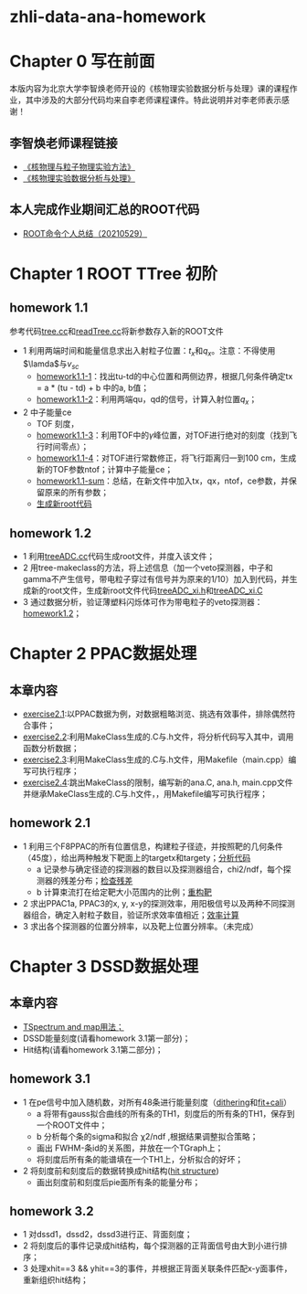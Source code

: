 # zhli-data-ana-homework
# Chapter 0 写在前面
本版内容为北京大学李智焕老师开设的《核物理实验数据分析与处理》课的课程作业，其中涉及的大部分代码均来自李老师课程课件。特此说明并对李老师表示感谢！
## 李智焕老师课程链接
- [《核物理与粒子物理实验方法》](https://zhihuanli.github.io/Experimental-Method-in-Nuclear-Physics/)
- [《核物理实验数据分析与处理》](https://zhihuanli.github.io/Experimental-Data-Analysis-Course/)
## 本人完成作业期间汇总的ROOT代码
- [ROOT命令个人总结（20210529）](https://dragon-xi.github.io/zhli-data-ana-homework/roottips_xi.html)
# Chapter 1 ROOT TTree 初阶
## homework 1.1
参考代码[tree.cc](https://dragon-xi.github.io/zhli-data-ana-homework/homework1.1/tree.cc)和[readTree.cc](https://dragon-xi.github.io/zhli-data-ana-homework/homework1.1/tree.cc)将新参数存入新的ROOT文件
- 1 利用两端时间和能量信息求出入射粒子位置：$t_{x}$和$q_{x}$。注意：不得使用$\lamda$与$v_{sc}$
  - [homework1.1-1](https://dragon-xi.github.io/zhli-data-ana-homework/homework1.1/homework1.1-1.html)：找出tu-td的中心位置和两侧边界，根据几何条件确定tx = a * (tu - td) + b 中的a, b值；
  - [homework1.1-2](https://dragon-xi.github.io/zhli-data-ana-homework/homework1.1/homework1.1-2.html)：利用两端qu，qd的信号，计算入射位置$q_{x}$；
- 2 中子能量ce
  - TOF 刻度，
  - [homework1.1-3](https://dragon-xi.github.io/zhli-data-ana-homework/homework1.1/homework1.1-3.html)：利用TOF中的$\gamma$峰位置，对TOF进行绝对的刻度（找到飞行时间零点）；
  - [homework1.1-4](https://dragon-xi.github.io/zhli-data-ana-homework/homework1.1/homework1.1-4.html)：对TOF进行常数修正，将飞行距离归一到100 cm，生成新的TOF参数ntof；计算中子能量ce；
  - [homework1.1-sum](https://dragon-xi.github.io/zhli-data-ana-homework/homework1.1/homework1.1-sum.html)：总结，在新文件中加入tx，qx，ntof，ce参数，并保留原来的所有参数；
  - [生成新root代码](https://dragon-xi.github.io/zhli-data-ana-homework/homework1.1/readTree_xi.cc)
## homework 1.2
- 1 利用[treeADC.cc](https://dragon-xi.github.io/zhli-data-ana-homework/homework1.2/treeADC.cc)代码生成root文件，并度入该文件；
- 2 用tree-makeclass的方法，将上述信息（加一个veto探测器，中子和gamma不产生信号，带电粒子穿过有信号并为原来的1/10）加入到代码，并生成新的root文件，生成新root文件代码[treeADC_xi.h](https://dragon-xi.github.io/zhli-data-ana-homework/homework1.2/treeADC_xi.h)和[treeADC_xi.C](https://dragon-xi.github.io/zhli-data-ana-homework/homework1.2/treeADC_xi.C)
- 3 通过数据分析，验证薄塑料闪烁体可作为带电粒子的veto探测器：[homework1.2](https://dragon-xi.github.io/zhli-data-ana-homework/homework1.2/homework1-2.html)；

# Chapter 2 PPAC数据处理
## 本章内容
  - [exercise2.1](https://dragon-xi.github.io/zhli-data-ana-homework/homework2.1/example_li/exercise2.1.html):以PPAC数据为例，对数据粗略浏览、挑选有效事件，排除偶然符合事件；
  - [exercise2.2](https://dragon-xi.github.io/zhli-data-ana-homework/homework2.1/example_li/exercise2.2.html):利用MakeClass生成的.C与.h文件，将分析代码写入其中，调用函数分析数据；
  - [exercise2.3](https://dragon-xi.github.io/zhli-data-ana-homework/homework2.1/example_li/exercise2.3.html):利用MakeClass生成的.C与.h文件，用Makefile（main.cpp）编写可执行程序；
  - [exercise2.4](https://dragon-xi.github.io/zhli-data-ana-homework/homework2.1/example_li/exercise2.4.html):跳出MakeClass的限制，编写新的ana.C, ana.h, main.cpp文件并继承MakeClass生成的.C与.h文件，，用Makefile编写可执行程序；
## homework 2.1
- 1 利用三个F8PPAC的所有位置信息，构建粒子径迹，并按照靶的几何条件（45度），给出两种触发下靶面上的targetx和targety；[分析代码](https://dragon-xi.github.io/zhli-data-ana-homework/homework2.1/homework2.1_Code.html)
  - a 记录参与确定径迹的探测器的数目以及探测器组合，chi2/ndf，每个探测器的残差分布；[检查残差](https://dragon-xi.github.io/zhli-data-ana-homework/homework2.1/homework2.1_Chi2.html)
  - b 计算束流打在给定靶大小范围内的比例；[重构靶](https://dragon-xi.github.io/zhli-data-ana-homework/homework2.1/homework2.1_targetpos.html)
- 2 求出PPAC1a, PPAC3的x, y, x-y的探测效率，用阳极信号以及两种不同探测器组合，确定入射粒子数目，验证所求效率值相近；[效率计算](https://dragon-xi.github.io/zhli-data-ana-homework/homework2.1/homework2.1_efficiency.html)
- 3 求出各个探测器的位置分辨率，以及靶上位置分辨率。（未完成）

# Chapter 3 DSSD数据处理
## 本章内容
 - [TSpectrum and map用法；](https://dragon-xi.github.io/zhli-data-ana-homework/homework3.1/example3_1.html)
 - DSSD能量刻度(请看homework 3.1第一部分)；
 - Hit结构(请看homework 3.1第二部分)；
## homework 3.1
- 1 在pe信号中加入随机数，对所有48条进行能量刻度（[dithering](https://dragon-xi.github.io/zhli-data-ana-homework/homework3.1/homework3.1_1_dithering.html)和[fit+cali](https://dragon-xi.github.io/zhli-data-ana-homework/homework3.1/homework3.1_2_cali.html)）
  - a 将带有gauss拟合曲线的所有条的TH1，刻度后的所有条的TH1，保存到一个ROOT文件中；
  - b 分析每个条的sigma和拟合 χ2/ndf ,根据结果调整拟合策略；
  - 画出 FWHM-条id的关系图，并放在一个TGraph上；
  - 将刻度后所有条的能谱填在一个TH1上，分析拟合的好坏；
- 2 将刻度前和刻度后的数据转换成hit结构([hit structure](https://dragon-xi.github.io/zhli-data-ana-homework/homework3.1/homework3.1_3_hitstuc.html))
  -  画出刻度前和刻度后pie面所有条的能量分布；
## homework 3.2
- 1 对dssd1，dssd2，dssd3进行正、背面刻度；
- 2 将刻度后的事件记录成hit结构，每个探测器的正背面信号由大到小进行排序；
- 3 处理xhit==3 && yhit==3的事件，并根据正背面关联条件匹配x-y面事件，重新组织hit结构；

